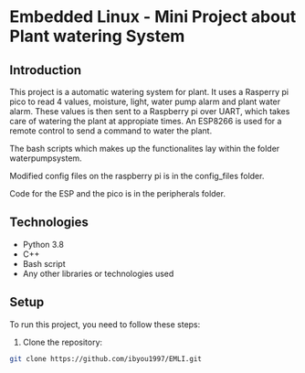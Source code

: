 # Embedded Linux - Mini Project about Plant watering System

## Introduction
This project is a automatic watering system for plant. It uses a Rasperry pi pico to read 4 values, moisture, light, water pump alarm and plant water alarm. These values is then sent to a Raspberry pi over UART, which takes care of watering the plant at appropiate times. An ESP8266 is used for a remote control to send a command to water the plant.

The bash scripts which makes up the functionalites lay within the folder waterpumpsystem.

Modified config files on the raspberry pi is in the config_files folder.

Code for the ESP and the pico is in the peripherals folder.

## Technologies

- Python 3.8
- C++
- Bash script
- Any other libraries or technologies used

## Setup

To run this project, you need to follow these steps:

1. Clone the repository:

```bash
git clone https://github.com/ibyou1997/EMLI.git
